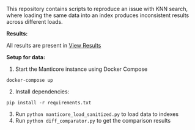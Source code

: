 This repository contains scripts to reproduce an issue with KNN search, where loading the same data into an index produces inconsistent results across different loads.

**Results:**

All results are present in [View Results](results.md)


**Setup for data:**

1. Start the Manticore instance using Docker Compose
``` 
docker-compose up
```

2. Install dependencies:
```
pip install -r requirements.txt
```

3. Run `python manticore_load_sanitized.py` to load data to indexes
4. Run `python diff_comparator.py` to get the comparison results
